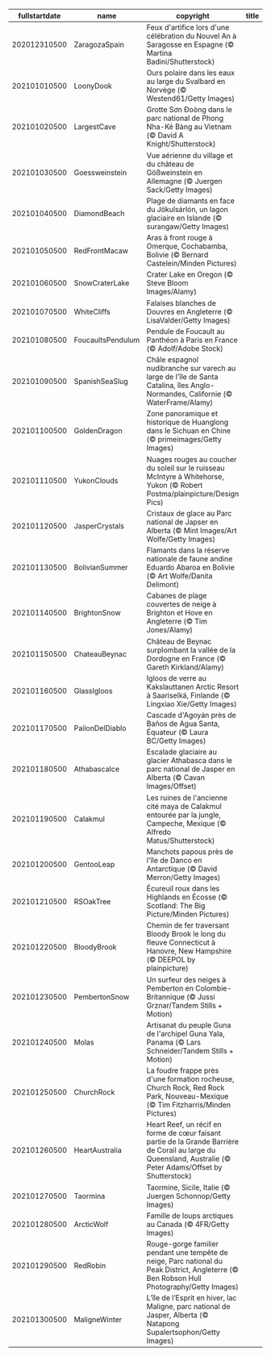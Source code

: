 |fullstartdate|name|copyright|title|image|
|--|--|--|--|--|
202012310500|ZaragozaSpain|Feux d'artifice lors d'une célébration du Nouvel An à Saragosse en Espagne (© Martina Badini/Shutterstock)||![](/fr-CA/2021/01/202012310500ZaragozaSpain.jpg)|
202101010500|LoonyDook|Ours polaire dans les eaux au large du Svalbard en Norvège (© Westend61/Getty Images)||![](/fr-CA/2021/01/202101010500LoonyDook.jpg)|
202101020500|LargestCave|Grotte Sơn Đoòng dans le parc national de Phong Nha-Kẻ Bàng au Vietnam (© David A Knight/Shutterstock)||![](/fr-CA/2021/01/202101020500LargestCave.jpg)|
202101030500|Goessweinstein|Vue aérienne du village et du château de Gößweinstein en Allemagne (© Juergen Sack/Getty Images)||![](/fr-CA/2021/01/202101030500Goessweinstein.jpg)|
202101040500|DiamondBeach|Plage de diamants en face du Jökulsárlón, un lagon glaciaire en Islande (© surangaw/Getty Images)||![](/fr-CA/2021/01/202101040500DiamondBeach.jpg)|
202101050500|RedFrontMacaw|Aras à front rouge à Omerque, Cochabamba, Bolivie (© Bernard Castelein/Minden Pictures)||![](/fr-CA/2021/01/202101050500RedFrontMacaw.jpg)|
202101060500|SnowCraterLake|Crater Lake en Oregon (© Steve Bloom Images/Alamy)||![](/fr-CA/2021/01/202101060500SnowCraterLake.jpg)|
202101070500|WhiteCliffs|Falaises blanches de Douvres en Angleterre (© LisaValder/Getty Images)||![](/fr-CA/2021/01/202101070500WhiteCliffs.jpg)|
202101080500|FoucaultsPendulum|Pendule de Foucault au Panthéon à Paris en France (© Adolf/Adobe Stock)||![](/fr-CA/2021/01/202101080500FoucaultsPendulum.jpg)|
202101090500|SpanishSeaSlug|Châle espagnol nudibranche sur varech au large de l'île de Santa Catalina, îles Anglo-Normandes, Californie (© WaterFrame/Alamy)||![](/fr-CA/2021/01/202101090500SpanishSeaSlug.jpg)|
202101100500|GoldenDragon|Zone panoramique et historique de Huanglong dans le Sichuan en Chine (© primeimages/Getty Images)||![](/fr-CA/2021/01/202101100500GoldenDragon.jpg)|
202101110500|YukonClouds|Nuages rouges au coucher du soleil sur le ruisseau McIntyre à Whitehorse, Yukon (© Robert Postma/plainpicture/Design Pics)||![](/fr-CA/2021/01/202101110500YukonClouds.jpg)|
202101120500|JasperCrystals|Cristaux de glace au Parc national de Japser en Alberta (© Mint Images/Art Wolfe/Getty Images)||![](/fr-CA/2021/01/202101120500JasperCrystals.jpg)|
202101130500|BolivianSummer|Flamants dans la réserve nationale de faune andine Eduardo Abaroa en Bolivie (© Art Wolfe/Danita Delimont)||![](/fr-CA/2021/01/202101130500BolivianSummer.jpg)|
202101140500|BrightonSnow|Cabanes de plage couvertes de neige à Brighton et Hove en Angleterre (© Tim Jones/Alamy)||![](/fr-CA/2021/01/202101140500BrightonSnow.jpg)|
202101150500|ChateauBeynac|Château de Beynac surplombant la vallée de la Dordogne en France (© Gareth Kirkland/Alamy)||![](/fr-CA/2021/01/202101150500ChateauBeynac.jpg)|
202101160500|GlassIgloos|Igloos de verre au Kakslauttanen Arctic Resort à Saariselkä, Finlande (© Lingxiao Xie/Getty Images)||![](/fr-CA/2021/01/202101160500GlassIgloos.jpg)|
202101170500|PailonDelDiablo|Cascade d'Agoyán près de Baños de Agua Santa, Équateur (© Laura BC/Getty Images)||![](/fr-CA/2021/01/202101170500PailonDelDiablo.jpg)|
202101180500|AthabascaIce|Escalade glaciaire au glacier Athabasca dans le parc national de Jasper en Alberta (© Cavan Images/Offset)||![](/fr-CA/2021/01/202101180500AthabascaIce.jpg)|
202101190500|Calakmul|Les ruines de l'ancienne cité maya de Calakmul entourée par la jungle, Campeche, Mexique (© Alfredo Matus/Shutterstock)||![](/fr-CA/2021/01/202101190500Calakmul.jpg)|
202101200500|GentooLeap|Manchots papous près de l'île de Danco en Antarctique (© David Merron/Getty Images)||![](/fr-CA/2021/01/202101200500GentooLeap.jpg)|
202101210500|RSOakTree|Écureuil roux dans les Highlands en Écosse (© Scotland: The Big Picture/Minden Pictures)||![](/fr-CA/2021/01/202101210500RSOakTree.jpg)|
202101220500|BloodyBrook|Chemin de fer traversant Bloody Brook le long du fleuve Connecticut à Hanovre, New Hampshire (© DEEPOL by plainpicture)||![](/fr-CA/2021/01/202101220500BloodyBrook.jpg)|
202101230500|PembertonSnow|Un surfeur des neiges à Pemberton en Colombie-Britannique (© Jussi Grznar/Tandem Stills + Motion)||![](/fr-CA/2021/01/202101230500PembertonSnow.jpg)|
202101240500|Molas|Artisanat du peuple Guna de l'archipel Guna Yala, Panama (© Lars Schneider/Tandem Stills + Motion)||![](/fr-CA/2021/01/202101240500Molas.jpg)|
202101250500|ChurchRock|La foudre frappe près d'une formation rocheuse, Church Rock, Red Rock Park, Nouveau-Mexique (© Tim Fitzharris/Minden Pictures)||![](/fr-CA/2021/01/202101250500ChurchRock.jpg)|
202101260500|HeartAustralia|Heart Reef, un récif en forme de cœur faisant partie de la Grande Barrière de Corail au large du Queensland, Australie (© Peter Adams/Offset by Shutterstock)||![](/fr-CA/2021/01/202101260500HeartAustralia.jpg)|
202101270500|Taormina|Taormine, Sicile, Italie (© Juergen Schonnop/Getty Images)||![](/fr-CA/2021/01/202101270500Taormina.jpg)|
202101280500|ArcticWolf|Famille de loups arctiques au Canada (© 4FR/Getty Images)||![](/fr-CA/2021/01/202101280500ArcticWolf.jpg)|
202101290500|RedRobin|Rouge-gorge familier pendant une tempête de neige, Parc national du Peak District, Angleterre (© Ben Robson Hull Photography/Getty Images)||![](/fr-CA/2021/01/202101290500RedRobin.jpg)|
202101300500|MaligneWinter|L’île de l’Esprit en hiver, lac Maligne, parc national de Jasper, Alberta (© Natapong Supalertsophon/Getty Images)||![](/fr-CA/2021/01/202101300500MaligneWinter.jpg)|
